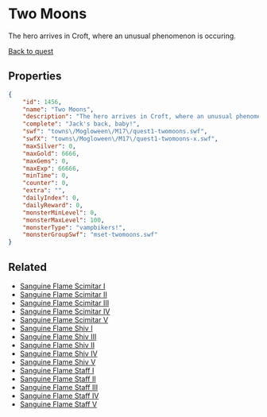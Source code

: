 # Two Moons

The hero arrives in Croft, where an unusual phenomenon is occuring.

[Back to quest](../quests.md)

## Properties

```json
{
    "id": 1456,
    "name": "Two Moons",
    "description": "The hero arrives in Croft, where an unusual phenomenon is occuring.",
    "complete": "Jack's back, baby!",
    "swf": "towns\/Mogloween\/M17\/quest1-twomoons.swf",
    "swfX": "towns\/Mogloween\/M17\/quest1-twomoons-x.swf",
    "maxSilver": 0,
    "maxGold": 6666,
    "maxGems": 0,
    "maxExp": 66666,
    "minTime": 0,
    "counter": 0,
    "extra": "",
    "dailyIndex": 0,
    "dailyReward": 0,
    "monsterMinLevel": 0,
    "monsterMaxLevel": 100,
    "monsterType": "vampbikers!",
    "monsterGroupSwf": "mset-twomoons.swf"
}
```

## Related

- [Sanguine Flame Scimitar I](../items/17645-sanguine-flame-scimitar-i.md)
- [Sanguine Flame Scimitar II](../items/17646-sanguine-flame-scimitar-ii.md)
- [Sanguine Flame Scimitar III](../items/17647-sanguine-flame-scimitar-iii.md)
- [Sanguine Flame Scimitar IV](../items/17648-sanguine-flame-scimitar-iv.md)
- [Sanguine Flame Scimitar V](../items/17649-sanguine-flame-scimitar-v.md)
- [Sanguine Flame Shiv I](../items/17650-sanguine-flame-shiv-i.md)
- [Sanguine Flame Shiv III](../items/17651-sanguine-flame-shiv-iii.md)
- [Sanguine Flame Shiv II](../items/17652-sanguine-flame-shiv-ii.md)
- [Sanguine Flame Shiv IV](../items/17653-sanguine-flame-shiv-iv.md)
- [Sanguine Flame Shiv V](../items/17654-sanguine-flame-shiv-v.md)
- [Sanguine Flame Staff I](../items/17655-sanguine-flame-staff-i.md)
- [Sanguine Flame Staff II](../items/17656-sanguine-flame-staff-ii.md)
- [Sanguine Flame Staff III](../items/17657-sanguine-flame-staff-iii.md)
- [Sanguine Flame Staff IV](../items/17658-sanguine-flame-staff-iv.md)
- [Sanguine Flame Staff V](../items/17659-sanguine-flame-staff-v.md)

